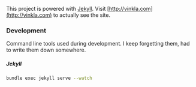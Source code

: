 This project is powered with [Jekyll](http://jekyllrb.com/). Visit [http://vinkla.com](http://vinkla.com) to actually see the site.

### Development
Command line tools used during development. I keep forgetting them, had to write them down somewhere.

##### Jekyll
```bash
bundle exec jekyll serve --watch
```
